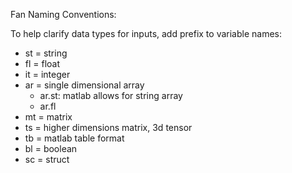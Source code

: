 Fan Naming Conventions:

To help clarify data types for inputs, add prefix to variable names:

- st = string
- fl = float
- it = integer
- ar = single dimensional array
  + ar.st: matlab allows for string array
  + ar.fl
- mt = matrix
- ts = higher dimensions matrix, 3d tensor
- tb = matlab table format
- bl = boolean
- sc = struct
